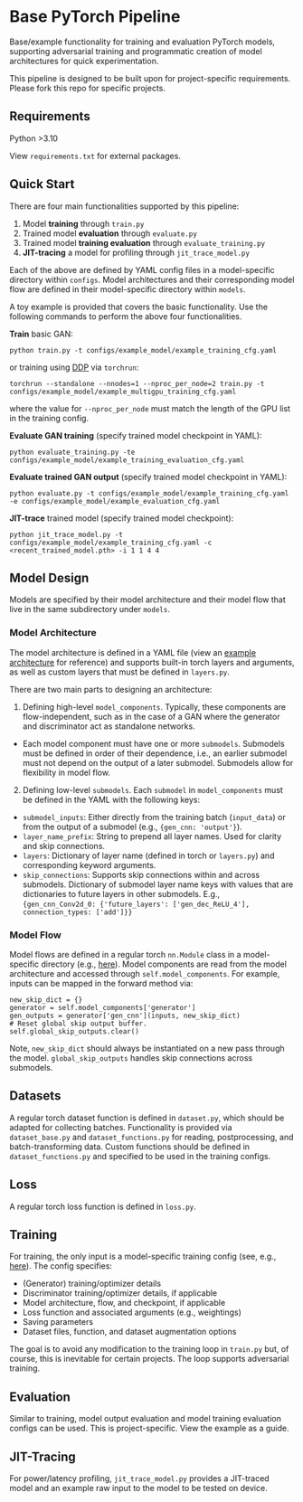# Base PyTorch Pipeline

Base/example functionality for training and evaluation PyTorch models, supporting adversarial training and programmatic creation of model architectures for quick experimentation.

This pipeline is designed to be built upon for project-specific requirements. Please fork this repo for specific projects.

## Requirements

Python >3.10

View `requirements.txt` for external packages.

## Quick Start

There are four main functionalities supported by this pipeline:
1. Model **training** through `train.py`
2. Trained model **evaluation** through `evaluate.py`
3. Trained model **training evaluation** through `evaluate_training.py`
4. **JIT-tracing** a model for profiling through `jit_trace_model.py`

Each of the above are defined by YAML config files in a model-specific directory within `configs`.
Model architectures and their corresponding model flow are defined in their model-specific directory within `models`.

A toy example is provided that covers the basic functionality. Use the following commands to perform the above four functionalities.

**Train** basic GAN:
```
python train.py -t configs/example_model/example_training_cfg.yaml
```
or training using [DDP](https://pytorch.org/tutorials/intermediate/ddp_tutorial.html) via `torchrun`:
```
torchrun --standalone --nnodes=1 --nproc_per_node=2 train.py -t configs/example_model/example_multigpu_training_cfg.yaml
```
where the value for `--nproc_per_node` must match the length of the GPU list in the training config.

**Evaluate GAN training** (specify trained model checkpoint in YAML):
```
python evaluate_training.py -te configs/example_model/example_training_evaluation_cfg.yaml
```

**Evaluate trained GAN output** (specify trained model checkpoint in YAML):
```
python evaluate.py -t configs/example_model/example_training_cfg.yaml -e configs/example_model/example_evaluation_cfg.yaml
```

**JIT-trace** trained model (specify trained model checkpoint):
```
python jit_trace_model.py -t configs/example_model/example_training_cfg.yaml -c <recent_trained_model.pth> -i 1 1 4 4
```

## Model Design

Models are specified by their model architecture and their model flow that live in the same subdirectory under `models`.

### Model Architecture

The model architecture is defined in a YAML file (view an [example architecture](models/example_model/example_model_architecture.yaml) for reference) and supports built-in torch layers and arguments, as well as custom layers that must be defined in `layers.py`.

There are two main parts to designing an architecture:
1. Defining high-level `model_components`. Typically, these components are flow-independent, such as in the case of a GAN where the generator and discriminator act as standalone networks.
  - Each model component must have one or more `submodels`. Submodels must be defined in order of their dependence, i.e., an earlier submodel must not depend on the output of a later submodel. Submodels allow for flexibility in model flow.
2. Defining low-level `submodels`. Each `submodel` in `model_components` must be defined in the YAML with the following keys:
  - `submodel_inputs`: Either directly from the training batch (`input_data`) or from the output of a submodel (e.g., `{gen_cnn: 'output'}`).
  - `layer_name_prefix`: String to prepend all layer names. Used for clarity and skip connections.
  - `layers`: Dictionary of layer name (defined in torch or `layers.py`) and corresponding keyword arguments.
  - `skip_connections`: Supports skip connections within and across submodels. Dictionary of submodel layer name keys with values that are dictionaries to future layers in other submodels. E.g., `{gen_cnn_Conv2d_0: {'future_layers': ['gen_dec_ReLU_4'], connection_types: ['add']}}`

### Model Flow

Model flows are defined in a regular torch `nn.Module` class in a model-specific directory (e.g., [here](models/example_model/example_model.py)). Model components are read from the model architecture and accessed through `self.model_components`. For example, inputs can be mapped in the forward method via:
```
new_skip_dict = {}
generator = self.model_components['generator']
gen_outputs = generator['gen_cnn'](inputs, new_skip_dict)
# Reset global skip output buffer.
self.global_skip_outputs.clear()
```
Note, `new_skip_dict` should always be instantiated on a new pass through the model. `global_skip_outputs` handles skip connections across submodels.

## Datasets

A regular torch dataset function is defined in `dataset.py`, which should be adapted for collecting batches. Functionality is provided via `dataset_base.py` and `dataset_functions.py` for reading, postprocessing, and batch-transforming data. Custom functions should be defined in `dataset_functions.py` and specified to be used in the training configs.

## Loss

A regular torch loss function is defined in `loss.py`.

## Training

For training, the only input is a model-specific training config (see, e.g., [here](configs/example_model/example_training_cfg.yaml)). The config specifies:
- (Generator) training/optimizer details
- Discriminator training/optimizer details, if applicable
- Model architecture, flow, and checkpoint, if applicable
- Loss function and associated arguments (e.g., weightings)
- Saving parameters
- Dataset files, function, and dataset augmentation options

The goal is to avoid any modification to the training loop in `train.py` but, of course, this is inevitable for certain projects. The loop supports adversarial training.

## Evaluation

Similar to training, model output evaluation and model training evaluation configs can be used. This is project-specific. View the example as a guide.

## JIT-Tracing

For power/latency profiling, `jit_trace_model.py` provides a JIT-traced model and an example raw input to the model to be tested on device.
